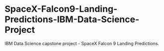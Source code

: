 # SpaceX-Falcon9-Landing-Predictions-IBM-Data-Science-Project
IBM Data Science capstone project - SpaceX Falcon 9 Landing Predictions.
